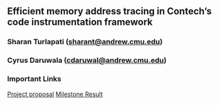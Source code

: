 ## Efficient memory address tracing in Contech’s code instrumentation framework
### Sharan Turlapati (sharant@andrew.cmu.edu)
### Cyrus Daruwala (cdaruwal@andrew.cmu.edu)

### Important Links
[Project proposal](https://github.com/shatur93/15745_project/blob/master/Project%20Proposal.pdf)
[Milestone Result](https://github.com/shatur93/15745_project/blob/master/Milestone_result.png)
